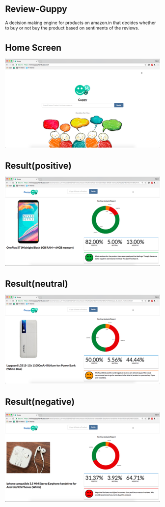 # Review-Guppy
A decision making engine for products on amazon.in that decides whether to buy or not buy the product based on sentiments of the reviews.

# Home Screen
![Home Screen](https://raw.githubusercontent.com/DiponGhosh/review-guppy/master/screenshots/home.png)

# Result(positive)
![Result(positive)](https://raw.githubusercontent.com/DiponGhosh/review-guppy/master/screenshots/pos.png)

# Result(neutral)
![Result(neutral)](https://raw.githubusercontent.com/DiponGhosh/review-guppy/master/screenshots/neu.png)

# Result(negative)
![Result(negative)](https://raw.githubusercontent.com/DiponGhosh/review-guppy/master/screenshots/neg.png)
